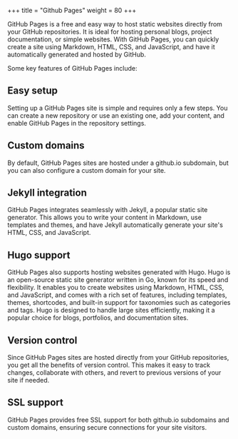 +++
title = "Github Pages"
weight = 80
+++

GitHub Pages is a free and easy way to host static websites directly 
from your GitHub repositories. 
It is ideal for hosting personal blogs, project documentation, 
or simple websites. 
With GitHub Pages, you can quickly create a site using Markdown, 
HTML, CSS, and JavaScript, and have it automatically generated and 
hosted by GitHub.

Some key features of GitHub Pages include:

## Easy setup

Setting up a GitHub Pages site is simple and requires only a few steps. You can create a new repository or use an existing one, add your content, and enable GitHub Pages in the repository settings.

## Custom domains

By default, GitHub Pages sites are hosted under a github.io subdomain, but you can also configure a custom domain for your site.

## Jekyll integration

GitHub Pages integrates seamlessly with Jekyll, a popular static site generator. 
This allows you to write your content in Markdown, use templates and themes, 
and have Jekyll automatically generate your site's HTML, CSS, and JavaScript.

## Hugo support

GitHub Pages also supports hosting websites generated with Hugo. 
Hugo is an open-source static site generator written in Go, 
known for its speed and flexibility. 
It enables you to create websites using Markdown, HTML, CSS, and JavaScript, 
and comes with a rich set of features, including templates, themes, shortcodes, 
and built-in support for taxonomies such as categories and tags. 
Hugo is designed to handle large sites efficiently, making it a 
popular choice for blogs, portfolios, and documentation sites.

## Version control

Since GitHub Pages sites are hosted directly from your GitHub repositories, 
you get all the benefits of version control. This makes it easy to track 
changes, collaborate with others, and revert to previous versions of your site if needed.

## SSL support

GitHub Pages provides free SSL support for both github.io subdomains and 
custom domains, ensuring secure connections for your site visitors.